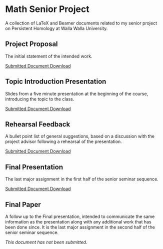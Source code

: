 # Math Senior Project

A collection of LaTeX and Beamer documents related to my senior project on Persistent Homology at Walla Walla University.

## Project Proposal

The initial statement of the intended work.

[Submitted Document Download](https://github.com/stephenermshar/math-senior-project/releases/download/preliminaries/proposal-main.pdf)

## Topic Introduction Presentation

Slides from a five minute presentation at the beginning of the course, introducing the topic to the class.

[Submitted Document Download](https://github.com/stephenermshar/math-senior-project/releases/download/preliminaries/small-beamer-main.pdf)

## Rehearsal Feedback

A bullet point list of general suggestions, based on a discussion with the project 
advisor following a rehearsal of the presentation.

[Submitted Document Download](https://github.com/stephenermshar/math-senior-project/releases/download/preliminaries/rehearsal-main.pdf)

## Final Presentation

The last major assignment in the first half of the senior seminar sequence.

[Submitted Document Download](https://github.com/stephenermshar/math-senior-project/releases/download/beamer-final-draft-1/final-beamer-main.pdf)

## Final Paper

A follow up to the Final presentation, intended to communicate the same information
as the presentation along with any additional work that has been done since. It is 
the last major assignment in the second half of the senior seminar sequence.

_This document has not been submitted._
